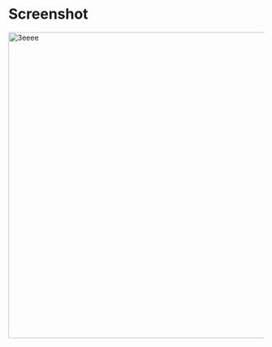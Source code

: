 # Screenshot
<img width="604" alt="3eeee" src="https://user-images.githubusercontent.com/70878664/114308018-ed6e1d80-9b14-11eb-94e9-191b7def6524.PNG">
